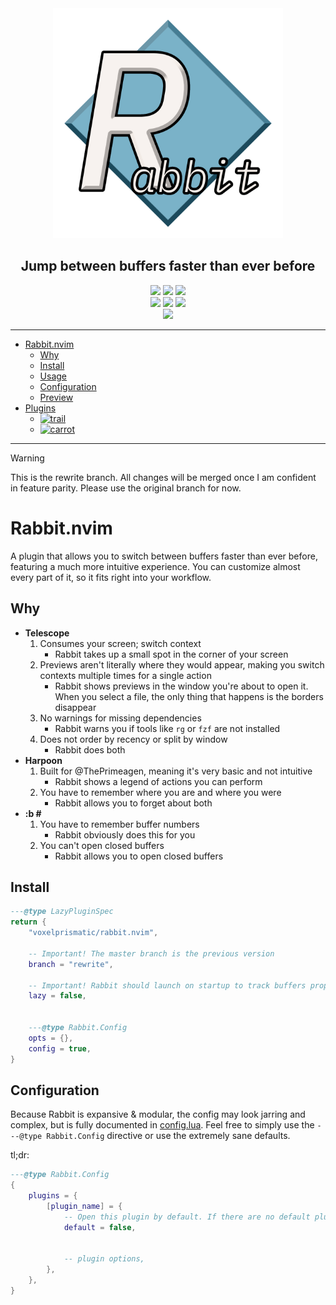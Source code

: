 <div align="center">
    <img src="/rabbit.png" width="368" alt="logo"/>
    <h2 id="rabbitnvim">Jump between buffers faster than ever before</h2>
    <a href="https://github.com/VoxelPrismatic/rabbit.nvim/releases/latest"><img
        src="https://img.shields.io/badge/dynamic/json?url=https%3A%2F%2Fapi.github.com%2Frepos%2FVoxelPrismatic%2Frabbit.nvim%2Freleases%2Flatest&query=%24.tag_name&style=flat&label=Rabbit&labelColor=white&logo=vowpalwabbit&logoColor=black"
    /></a>
    <a href="https://neovim.io/" target="_blank"><img
        src="https://img.shields.io/badge/Neovim-v0.11.0-brightgreen?style=flat&labelColor=white&logo=neovim&logoColor=black"
    /></a>
    <a href="https://github.com/VoxelPrismatic/rabbit.nvim/releases/latest"><img
        src="https://img.shields.io/github/downloads/voxelprismatic/rabbit.nvim/total?style=flat&logo=github&logoColor=black&label=Downloads&labelColor=white"
    /></a>
    <br/>
    <a href="https://x.com/voxelprismatic" target="_blank"><img
        src="https://img.shields.io/badge/VoxelPrismatic-white?style=flat&logo=x&logoColor=white&labelColor=black"
    /></a>
    <a href="https://discord.com/" target="_blank"><img
        src="https://img.shields.io/badge/VoxelPrismatic-white?style=flat&logo=discord&logoColor=white&labelColor=blue"
    /></a>
    <a href="https://patreon.com/voxelprismatic" target="_blank"><img
        src="https://img.shields.io/badge/Support-white?style=flat&logo=patreon&logoColor=white&labelColor=red"
    /></a>
    <br>
    <span title="i wish i could customize this, dotfyles">
        <a href="https://dotfyle.com/plugins/VoxelPrismatic/rabbit.nvim"><img
            src="https://dotfyle.com/plugins/VoxelPrismatic/rabbit.nvim/shield?style=social"
        /></a>
    </span>
    <hr/>
</div>

- [Rabbit.nvim](#rabbitnvim)
  - [Why](#why)
  - [Install](#install)
  - [Usage](#usage)
  - [Configuration](#configuration)
  - [Preview](#preview)
- [Plugins](/lua/rabbit/plugins)
  - [![trail][rabbit.trail]][wiki.trail]
  - [![carrot][rabbit.carrot]][wiki.carrot]

[rabbit.trail]: https://img.shields.io/badge/dynamic/json?url=https%3A%2F%2Fraw.githubusercontent.com%2FVoxelPrismatic%2Frabbit.nvim%2Frefs%2Fheads%2Frewrite%2Flua%2Frabbit%2Fplugins%2Ftrail%2FVERSION.json&query=%24.latest&style=flat&label=trail&labelColor=white&color=yellow
[wiki.trail]: ./lua/rabbit/plugins/trail

[rabbit.carrot]: https://img.shields.io/badge/dynamic/json?url=https%3A%2F%2Fraw.githubusercontent.com%2FVoxelPrismatic%2Frabbit.nvim%2Frefs%2Fheads%2Frewrite%2Flua%2Frabbit%2Fplugins%2Fcarrot%2FVERSION.json&query=%24.latest&style=flat&label=carrot&labelColor=white&color=yellow
[wiki.carrot]: ./lua/rabbit/plugins/carrot

---

> [!WARNING]
> This is the rewrite branch. All changes will be merged once I am confident in
> feature parity. Please use the original branch for now.

# Rabbit.nvim
A plugin that allows you to switch between buffers faster than ever before, featuring a much more
intuitive experience. You can customize almost every part of it, so it fits right into your workflow.

## Why
- **Telescope**
  1. Consumes your screen; switch context
     - Rabbit takes up a small spot in the corner of your screen
  2. Previews aren't literally where they would appear, making you switch contexts multiple times for a single action
     - Rabbit shows previews in the window you're about to open it. When you select a file, the only thing that happens is the borders disappear
  3. No warnings for missing dependencies
     - Rabbit warns you if tools like `rg` or `fzf` are not installed
  4. Does not order by recency or split by window
     - Rabbit does both
- **Harpoon**
  1. Built for @ThePrimeagen, meaning it's very basic and not intuitive
     - Rabbit shows a legend of actions you can perform
  2. You have to remember where you are and where you were
     - Rabbit allows you to forget about both
- **:b #**
  1. You have to remember buffer numbers
     - Rabbit obviously does this for you
  2. You can't open closed buffers
     - Rabbit allows you to open closed buffers

## Install
```lua
---@type LazyPluginSpec
return {
    "voxelprismatic/rabbit.nvim",

    -- Important! The master branch is the previous version
    branch = "rewrite",

    -- Important! Rabbit should launch on startup to track buffers properly
    lazy = false,


    ---@type Rabbit.Config
    opts = {},
    config = true,
}
```

## Configuration
Because Rabbit is expansive & modular, the config may look jarring and complex, but is fully documented
in [config.lua](./lua/rabbit/config.lua). Feel free to simply use the `---@type Rabbit.Config` directive
or use the extremely sane defaults.

tl;dr:
```lua
---@type Rabbit.Config
{
    plugins = {
        [plugin_name] = {
            -- Open this plugin by default. If there are no default plugins, the generic selector is shown
            default = false,


            -- plugin options,
        },
    },
}
```
